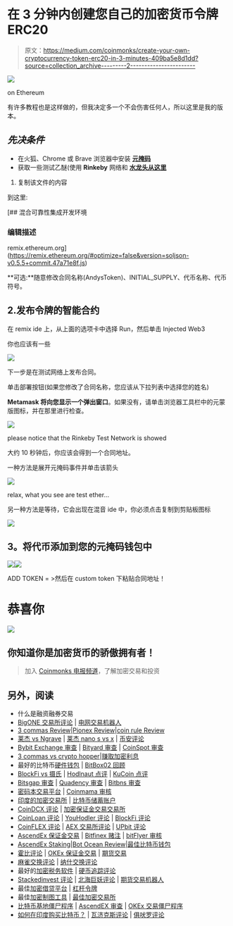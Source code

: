 # 在 3 分钟内创建您自己的加密货币令牌 ERC20

> 原文：<https://medium.com/coinmonks/create-your-own-cryptocurrency-token-erc20-in-3-minutes-409ba5e8d1dd?source=collection_archive---------2----------------------->

![](img/c786cd23b9280dadc3224fb2967ad988.png)

on Ethereum

有许多教程也是这样做的，但我决定多一个不会伤害任何人，所以这里是我的版本。

## *先决条件*

*   在火狐、Chrome 或 Brave 浏览器中安装 [**元掩码**](https://metamask.io/)
*   获取一些测试乙醚(使用 **Rinkeby** 网络和 [**水龙头从这里**](https://faucet.rinkeby.io/)

1.  复制该文件的内容

到这里:

 [## 混合可靠性集成开发环境

### 编辑描述

remix.ethereum.org](https://remix.ethereum.org/#optimize=false&version=soljson-v0.5.5+commit.47a71e8f.js) 

**可选:**随意修改合同名称(AndysToken)、INITIAL_SUPPLY、代币名称、代币符号。

## 2.发布令牌的智能合约

在 remix ide 上，从上面的选项卡中选择 Run，然后单击 Injected Web3

你也应该有一些

![](img/9c8c30da298fc9314164c2723d09c058.png)

下一步是在测试网络上发布合同。

单击部署按钮(如果您修改了合同名称，您应该从下拉列表中选择您的姓名)

**Metamask 将向您显示一个弹出窗口**。如果没有，请单击浏览器工具栏中的元蒙版图标，并在那里进行检查。

![](img/db27e2c0e436ae356da2e043f01435ca.png)

please notice that the Rinkeby Test Network is showed

大约 10 秒钟后，你应该会得到一个合同地址。

一种方法是展开元掩码事件并单击该箭头

![](img/33ad3eba92771af1b94349a4777b235d.png)

relax, what you see are test ether…

另一种方法是等待，它会出现在混音 ide 中，你必须点击复制到剪贴板图标

![](img/927d4f0cab334cc0f647a163ffdf43b4.png)

## **3。将代币添加到您的元掩码钱包中**

![](img/62816fc82e76e5a95f4502bacf6de18b.png)![](img/9a0d9cb281ffe735da129fadeff16f56.png)

ADD TOKEN = >然后在 custom token 下粘贴合同地址！

# 恭喜你

![](img/e917b55d2941c0cba97dc0c391dbcac8.png)

## 你知道你是加密货币的骄傲拥有者！

> 加入 [Coinmonks 电报频道](https://t.me/coincodecap)，了解加密交易和投资

## 另外，阅读

*   什么是融资融券交易
*   [BigONE 交易所评论](/coinmonks/bigone-exchange-review-64705d85a1d4) | [电网交易机器人](https://blog.coincodecap.com/grid-trading)
*   [3 commas Review](/coinmonks/3commas-review-an-excellent-crypto-trading-bot-2020-1313a58bec92)|[Pionex Review](/coinmonks/pionex-review-exchange-with-crypto-trading-bot-1e459d0191ea)|[coin rule Review](/coinmonks/coinrule-review-2021-a-beginner-friendly-crypto-trading-bot-daf0504848ba)
*   [莱杰 vs Ngrave](/coinmonks/ledger-vs-ngrave-zero-7e40f0c1d694) | [莱杰 nano s vs x](/coinmonks/ledger-nano-s-vs-x-battery-hardware-price-storage-59a6663fe3b0) | [币安评论](/coinmonks/binance-review-ee10d3bf3b6e)
*   [Bybit Exchange 审查](/coinmonks/bybit-exchange-review-dbd570019b71) | [Bityard 审查](https://blog.coincodecap.com/bityard-reivew) | [CoinSpot 审查](https://blog.coincodecap.com/coinspot-review)
*   [3 commas vs crypto hopper](/coinmonks/3commas-vs-pionex-vs-cryptohopper-best-crypto-bot-6a98d2baa203)|[赚取加密利息](/coinmonks/earn-crypto-interest-b10b810fdda3)
*   最好的比特币[硬件钱包](https://blog.coincodecap.com/best-hardware-wallet-bitcoin) | [BitBox02 回顾](/coinmonks/bitbox02-review-your-swiss-bitcoin-hardware-wallet-c36c88fff29)
*   [BlockFi vs 摄氏](/coinmonks/blockfi-vs-celsius-vs-hodlnaut-8a1cc8c26630) | [Hodlnaut 点评](/coinmonks/hodlnaut-review-best-way-to-hodl-is-to-earn-interest-on-your-bitcoin-6658a8c19edf) | [KuCoin 点评](https://blog.coincodecap.com/kucoin-review)
*   [Bitsgap 审查](/coinmonks/bitsgap-review-a-crypto-trading-bot-that-makes-easy-money-a5d88a336df2) | [Quadency 审查](/coinmonks/quadency-review-a-crypto-trading-automation-platform-3068eaa374e1) | [Bitbns 审查](/coinmonks/bitbns-review-38256a07e161)
*   [密码本交易平台](/coinmonks/top-10-crypto-copy-trading-platforms-for-beginners-d0c37c7d698c) | [Coinmama 审核](/coinmonks/coinmama-review-ace5641bde6e)
*   [印度的加密交易所](/coinmonks/bitcoin-exchange-in-india-7f1fe79715c9) | [比特币储蓄账户](/coinmonks/bitcoin-savings-account-e65b13f92451)
*   [CoinDCX 评论](/coinmonks/coindcx-review-8444db3621a2) | [加密保证金交易交易所](https://blog.coincodecap.com/crypto-margin-trading-exchanges)
*   [CoinLoan 评论](/coinmonks/coinloan-review-18128b9badc4) | [YouHodler 评论](/coinmonks/youhodler-4-easy-ways-to-make-money-98969b9689f2) | [BlockFi 评论](https://blog.coincodecap.com/blockfi-review)
*   [CoinFLEX 评论](https://blog.coincodecap.com/coinflex-review) | [AEX 交易所评论](https://blog.coincodecap.com/aex-exchange-review) | [UPbit 评论](https://blog.coincodecap.com/upbit-review)
*   [AscendEx 保证金交易](https://blog.coincodecap.com/ascendex-margin-trading) | [Bitfinex 赌注](https://blog.coincodecap.com/bitfinex-staking) | [bitFlyer 审核](https://blog.coincodecap.com/bitflyer-review)
*   [AscendEx Staking](https://blog.coincodecap.com/ascendex-staking)|[Bot Ocean Review](https://blog.coincodecap.com/bot-ocean-review)|[最佳比特币钱包](https://blog.coincodecap.com/bitcoin-wallets-india)
*   [霍比评论](https://blog.coincodecap.com/huobi-review) | [OKEx 保证金交易](https://blog.coincodecap.com/okex-margin-trading) | [期货交易](https://blog.coincodecap.com/futures-trading)
*   [麻雀交换评论](https://blog.coincodecap.com/sparrow-exchange-review) | [纳什交换评论](https://blog.coincodecap.com/nash-exchange-review)
*   最好的[加密税务软件](/coinmonks/best-crypto-tax-tool-for-my-money-72d4b430816b) | [硬币追踪评论](/coinmonks/cointracking-review-a-reliable-cryptocurrency-tax-software-5114e3eb5737)
*   [Stackedinvest 评论](https://blog.coincodecap.com/stackedinvest-review) | [北海巨妖评论](/coinmonks/kraken-review-6165fc1056ac) | [期货交易机器人](/coinmonks/futures-trading-bots-5a282ccee3f5)
*   最佳[加密借贷平台](/coinmonks/top-5-crypto-lending-platforms-in-2020-that-you-need-to-know-a1b675cec3fa) | [杠杆令牌](/coinmonks/leveraged-token-3f5257808b22)
*   最佳[加密制图工具](/coinmonks/what-are-the-best-charting-platforms-for-cryptocurrency-trading-85aade584d80) | [最佳加密交易所](/coinmonks/crypto-exchange-dd2f9d6f3769)
*   [比特币基地僵尸程序](/coinmonks/coinbase-bots-ac6359e897f3) | [AscendEX 审查](/coinmonks/ascendex-review-53e829cf75fa) | [OKEx 交易僵尸程序](/coinmonks/okex-trading-bots-234920f61e60)
*   [如何在印度购买比特币？](/coinmonks/buy-bitcoin-in-india-feb50ddfef94) | [瓦济克斯评论](/coinmonks/wazirx-review-5c811b074f5b) | [俱吠罗评论](/coinmonks/coinswitch-kuber-review-1a8dc5c7a739)